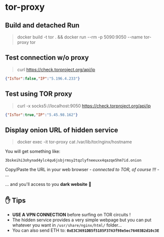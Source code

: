 # tor-proxy

## Build and detached Run
> docker build -t tor . && docker run --rm -p 5090:9050 --name tor-proxy tor
## Test connection w/o proxy
> curl https://check.torproject.org/api/ip
```json
{"IsTor":false,"IP":"5.196.4.233"}
```
## Test using TOR proxy
> curl -x socks5://localhost:9050 https://check.torproject.org/api/ip
```json
{"IsTor":true,"IP":"5.45.98.162"}
```

## Display onion URL of hidden service 
> docker exec -it tor-proxy cat /var/lib/tor/nginx/hostname

You will get something like:

```
3bskeihi3ohynad4ylc4qu6jsbjrmsy2tqzlyfneeuxx4qazqe5hm7id.onion
```
Copy/Paste the URL in your web browser - _connected to TOR, of course !!!_ - ...

... and you'll access to you **dark website** :jack_o_lantern:

## ✋ Tips
- **USE A VPN CONNECTION** before surfing on TOR circuits !
- The hidden service provides a very simple webpage but you can put whatever you want in `/usr/share/nginx/html/` folder...
- You can also send ETH to: **`0xE3C3691DB5f5185F37A3f98e5ec76403B2d10c3E`**